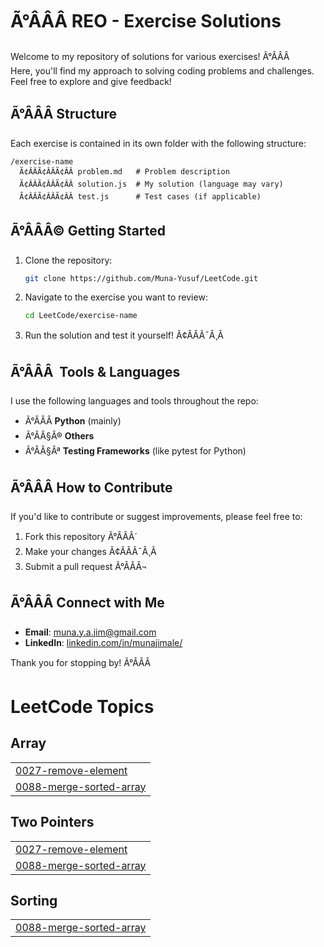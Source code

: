 # Ã°ÂÂÂ REO - Exercise Solutions

Welcome to my repository of solutions for various exercises! Ã°ÂÂÂ  
Here, you'll find my approach to solving coding problems and challenges. Feel free to explore and give feedback!

## Ã°ÂÂÂ Structure

Each exercise is contained in its own folder with the following structure:

```
/exercise-name
  Ã¢ÂÂÃ¢ÂÂÃ¢ÂÂ problem.md   # Problem description
  Ã¢ÂÂÃ¢ÂÂÃ¢ÂÂ solution.js  # My solution (language may vary)
  Ã¢ÂÂÃ¢ÂÂÃ¢ÂÂ test.js      # Test cases (if applicable)
```

## Ã°ÂÂÂ© Getting Started

1. Clone the repository:
   ```bash
   git clone https://github.com/Muna-Yusuf/LeetCode.git
   ```
   
2. Navigate to the exercise you want to review:
   ```bash
   cd LeetCode/exercise-name
   ```

3. Run the solution and test it yourself! Ã¢ÂÂÃ¯Â¸Â

## Ã°ÂÂÂ  Tools & Languages

I use the following languages and tools throughout the repo:

- Ã°ÂÂÂ **Python** (mainly)
- Ã°ÂÂ§Â® **Others**
- Ã°ÂÂ§Âª **Testing Frameworks** (like pytest for Python)

## Ã°ÂÂÂ How to Contribute

If you'd like to contribute or suggest improvements, please feel free to:

1. Fork this repository Ã°ÂÂÂ´
2. Make your changes Ã¢ÂÂÃ¯Â¸Â
3. Submit a pull request Ã°ÂÂÂ¬

## Ã°ÂÂÂ Connect with Me

- **Email**: [muna.y.a.jim@gmail.com](mailto:muna.y.a.jim@gmail.com)  
- **LinkedIn**: [linkedin.com/in/munajimale/](https://www.linkedin.com/in/munajimale/)

Thank you for stopping by! Ã°ÂÂÂ

<!---LeetCode Topics Start-->
# LeetCode Topics
## Array
|  |
| ------- |
| [0027-remove-element](https://github.com/Muna-Yusuf/LeetCode/tree/master/0027-remove-element) |
| [0088-merge-sorted-array](https://github.com/Muna-Yusuf/LeetCode/tree/master/0088-merge-sorted-array) |
## Two Pointers
|  |
| ------- |
| [0027-remove-element](https://github.com/Muna-Yusuf/LeetCode/tree/master/0027-remove-element) |
| [0088-merge-sorted-array](https://github.com/Muna-Yusuf/LeetCode/tree/master/0088-merge-sorted-array) |
## Sorting
|  |
| ------- |
| [0088-merge-sorted-array](https://github.com/Muna-Yusuf/LeetCode/tree/master/0088-merge-sorted-array) |
<!---LeetCode Topics End-->